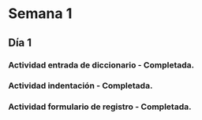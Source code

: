# Semana 1

## Día 1

### Actividad entrada de diccionario - Completada.

### Actividad indentación - Completada.

### Actividad formulario de registro - Completada.
